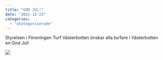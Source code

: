 ```yaml
---
title: "GOD JUL!"
date: "2021-12-23"
categories: 
  - "okategoriserade"
---
```


Styrelsen i Föreningen Turf Västerbotten önskar alla turfare i Västerbotten en God Jul!

![](https://turfvasterbotten.files.wordpress.com/2021/12/godhjul.jpg?w=600)
